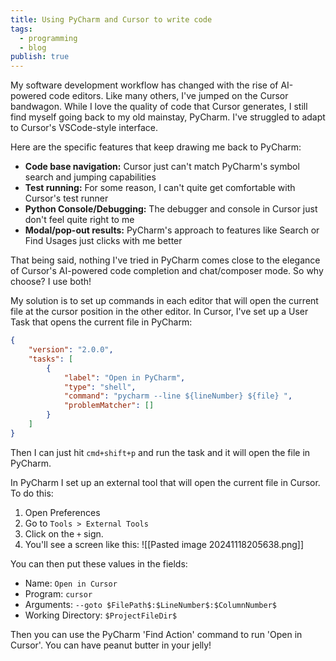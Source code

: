 ```yaml
---
title: Using PyCharm and Cursor to write code
tags:
  - programming
  - blog
publish: true
---
```


My software development workflow has changed with the rise of AI-powered code editors. Like many others, I've jumped on the Cursor bandwagon. While I love the quality of code that Cursor generates, I still find myself going back to my old mainstay, PyCharm. I've struggled to adapt to Cursor's VSCode-style interface.

Here are the specific features that keep drawing me back to PyCharm:

- **Code base navigation:** Cursor just can't match PyCharm's symbol search and jumping capabilities
- **Test running:** For some reason, I can't quite get comfortable with Cursor's test runner
- **Python Console/Debugging:** The debugger and console in Cursor just don't feel quite right to me
- **Modal/pop-out results:** PyCharm's approach to features like Search or Find Usages just clicks with me better

That being said, nothing I've tried in PyCharm comes close to the elegance of Cursor's AI-powered code completion and chat/composer mode. So why choose? I use both!

My solution is to set up commands in each editor that will open the current file at the cursor position in the other editor. In Cursor, I've set up a User Task that opens the current file in PyCharm:

```json
{
    "version": "2.0.0",
    "tasks": [
        {
            "label": "Open in PyCharm",
            "type": "shell",
            "command": "pycharm --line ${lineNumber} ${file} ",
            "problemMatcher": []
        }
    ]
}
```

Then I can just hit `cmd+shift+p` and run the task and it will open the file in PyCharm.

In PyCharm I set up an external tool that will open the current file in Cursor. To do this:
1. Open Preferences
2. Go to `Tools > External Tools`
3. Click on the `+` sign.
4. You'll see a screen like this:
![[Pasted image 20241118205638.png]]

You can then put these values in the fields:
- Name: `Open in Cursor`
- Program: `cursor`
- Arguments: `--goto $FilePath$:$LineNumber$:$ColumnNumber$`
- Working Directory: `$ProjectFileDir$`

Then you can use the PyCharm 'Find Action' command to run 'Open in Cursor'.  You can have peanut butter in your jelly!